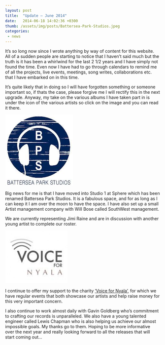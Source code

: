 ```yaml
---
layout: post
title:  "Update – June 2014"
date:   2014-06-18 14:02:36 +0300
thumb: /assets/img/posts/Battersea-Park-Studios.jpeg
categories:
 - news
---
```


It’s so long now since I wrote anything by way of content for this website. All of a sudden people are starting to notice that I haven’t said much but the truth is it has been a whirlwind for the last 2 1/2 years and I have simply not found the time. Even now I have had to go through calendars to remind me of all the projects, live events, meetings, song writes, collaborations etc. that I have embarked on in this time.

It’s quite likely that in doing so I will have forgotten something or someone important so, if thats the case, please forgive me I will rectify this in the next upgrade. Anyway, my take on the various albums I have taken part in is under the icon of the various artists so click on the image and you can read it there.

![Battersea Park Studios](/assets/img/posts/Battersea-Park-Studios.jpeg)

Big news for me is that I have moved into Studio 1 at Sphere which has been renamed Battersea Park Studios. It is a fabulous space, and for as long as I can keep it I am over the moon to have the space. I have also set up a small Artist management company with Will Bose called SouthWest management.

We are currently representing Jimi Raine and are in discussion with another young artist to complete our roster.

![VoiceForNyala](/assets/img/posts/VoiceForNyala.jpeg)

I continue to offer my support to the charity [‘Voice for Nyala’](http://www.voicefornyala.com), for which we have regular events that both showcase our artists and help raise money for this very important concern.

I also continue to work almost daily with Gavin Goldberg who’s commitment to crafting our records is unparalleled. We also have a young talented engineer called Lewis Chapman who is also helping us achieve our almost impossible goals. My thanks go to them.
Hoping to be more informative over the next year and really looking forward to all the releases that will start coming out…
